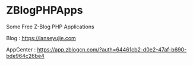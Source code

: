 # ZBlogPHPApps

Some Free Z-Blog PHP Applications

Blog : https://lanseyujie.com

AppCenter : https://app.zblogcn.com/?auth=64461cb2-d0e2-47af-b690-bde964c26be4
